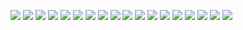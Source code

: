 ![](./1.png)
![](./2.png)
![](./3.png)
![](./4.png)
![](./5.png)
![](./6.png)
![](./7.png)
![](./8.png)
![](./9.png)
![](./10.png)
![](./11.png)
![](./12.png)
![](./13.png)
![](./14.png)
![](./15.png)
![](./16.png)
![](./17.png)
![](./18.png)
